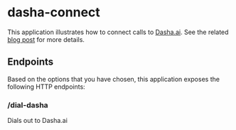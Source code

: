 # dasha-connect

This application illustrates how to connect calls to [Dasha.ai](https://dasha.ai/en-us).  See the related [blog post](https://blog.jambonz.org/how-to-connect-jambonz-with-dasha-ai) for more details.

## Endpoints

Based on the options that you have chosen, this application exposes the following HTTP endpoints:


### /dial-dasha
Dials out to Dasha.ai




